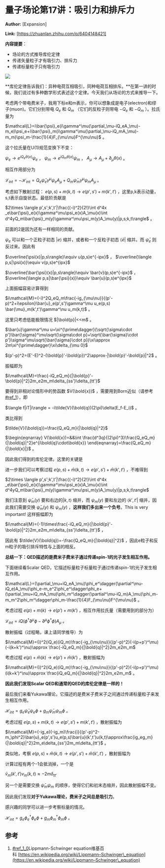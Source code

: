 # 量子场论第17讲：吸引力和排斥力

 **Author:** [Expansion]

 **Link:** [https://zhuanlan.zhihu.com/p/6404148421]



**内容提要**：

* 场论的方式推导库伦定律
* 传递矢量粒子才有吸引力、排斥力
* 传递标量粒子只有吸引力

![]((20241112)量子场论第17讲吸引力和排斥力_Expansion/v2-31fb27aa0d054f19a9aa4879d7619679_1440w.jpg)  

**库伦定律告诉我们：异种电荷互相吸引，同种电荷互相排斥。**在第一讲的时候，我们说过有多种数学形式表述这个定律。今天我们从场论的方式来推导一下。

考虑两个带电费米子，我用下标e和m表示，你可以想象成是电子(electron)和缪子(muon)。它们分别带电 $Q_e$ 和 $Q_m$ （它们的反粒子则带电 $-Q_e$ 和 $-Q_m$ ）。拉氏量为

$\mathcal{L}=i\bar{\psi}_e(i\gamma^\mu(\partial_\mu-iQ_eA_\mu)-m_e)\psi_e+i\bar{\psi}_m(i\gamma^\mu(\partial_\mu-iQ_mA_\mu)-m_m)\psi_m-\frac{1}{4}F_{\mu\nu}F^{\mu\nu}$ 。

这个拉氏量在U(1)规范变换下不变：

$\psi_e \to e^{iQ_e\theta(x)}\psi_e$ ， $\psi_m \to e^{iQ_m\theta(x)}\psi_m$ ， $A_\mu \to A_\mu + \partial_\mu\theta(x)$ 。

相互作用部分为

$\mathcal{L}_{int}=-\mathcal{H}_{int}=Q_e\bar{\psi}_e\gamma^\mu\psi_eA_\mu+Q_m\bar{\psi}_m\gamma^\mu\psi_mA_\mu$ 。

考虑如下散射过程： $e(p,s)+m(k,t)\to e(p',s')+m(k',t')$ ，这里p,k表示动量，s,t表示自旋状态。最低阶贡献是

$2\times \langle p',s';k',t'|\frac{(-i)^2}{2!}\int d^4x _e\bar{\psi}_e(x)\gamma^\mu\psi_e(x)A_\mu(x)\int d^4yQ_m\bar{\psi}_m(y)\gamma^\mu\psi_m(y)A_\mu(y)|p,s;k,t\rangle$ 。

前面的2是因为还有一样相同的贡献。

$\psi_e$ 可以和一个正粒子初态 $|e\rangle$ 缩并，或者和一个反粒子初态 $\langle\bar{e}|$ 缩并。而 $\bar{\psi}_e$ 则反过来。因此有

$\overline{\psi(x)|p,s\rangle}\equiv u(p,s)e^{-ipx}$ ， $\overline{\langle p,s|\psi(x)}\equiv v(p,s)e^{ipx}$

$\overline{\bar{\psi}(x)|p,s\rangle}\equiv \bar{v}(p,s)e^{-ipx}$ ， $\overline{\langle p,s|\bar{\psi}(x)}\equiv \bar{u}(p,s)e^{ipx}$

上面振幅容易计算得到

$i\mathcal{M}=(-i)^2Q_eQ_m\frac{-ig_{\mu\nu}}{(p'-p)^2+i\epsilon}\bar{u}_e(p',s')\gamma^\mu u_e(p,s) \bar{\mu}_m(k',t')\gamma^\nu u_m(k,t)$ 。

这里只考虑低能极限情况 $|\bold{p}|<<m$ 。

$\bar{u}\gamma^\mu u=\xi^{\prime\dagger}(\sqrt{\sigma\cdot p'}\bar{\sigma}^\mu\sqrt{\sigma\cdot p}+\sqrt{\bar{\sigma}\cdot p'}\sigma^\mu\sqrt{\bar{\sigma}\cdot p})\xi\approx 2m\xi^{\prime\dagger}\xi\delta_{\mu 0}$

$(p'-p)^2=(E'-E)^2-(\bold{p}'-\bold{p})^2\approx-|\bold{p}'-\bold{p}|^2$ 。

振幅即为

$i\mathcal{M}=\frac{-iQ_eQ_m}{|\bold{p}'-\bold{p}|^2}2m_e2m_m\delta_{ss'}\delta_{tt'}$

要得到非相对论情形中的势函数 $V(\bold{x})$ ，需要用到Born近似（请参考[#ref\_1](#ref\_1)），即

$\langle f|iT|i\rangle = -i\tilde{V}(\bold{q})(2\pi)\delta(E_f-E_i)$ 。

类比得到

$\tilde{V}(\bold{q})=\frac{Q_eQ_m}{|\bold{q}|^2}$

$\begin{eqnarray} V(\bold{x})=&&\int \frac{d^3q}{(2\pi)^3}\frac{Q_eQ_m}{|\bold{q}|^2}e^{i\bold{q}\cdot\bold{x}} \end{eqnarray}=\frac{Q_eQ_m}{|\bold{x}|}$ 。

因此我们得到的库伦定律。这里的关键是

进一步我们可以考察过程 $e(p,s)+\bar{m}(k,t)\to e(p',s')+\bar{m}(k',t')$ ，不难得到

$2\times \langle p',s';k',t'|\frac{(-i)^2}{2!}\int d^4x _e\bar{\psi}_e(x)\gamma^\mu\psi_e(x)A_\mu(x)\int d^4yQ_m\bar{\psi}_m(y)\gamma^\mu\psi_m(y)A_\mu(y)|p,s;k,t\rangle$

我们注意到 $\bar{\psi}_m(y)$ 要和右边的$|k,t\rangle$ 缩并，而 $\psi_m(y)$ 要和左边的 $\langle k',t'|$ 缩并，因此我们需要交换 $\bar{\psi}_m(y)$ 和 $\psi_m(y)$ ，**这样我们多出来一个负号**。This is very important! 这样振幅即为

$i\mathcal{M}=(-1)\times\frac{-iQ_eQ_m}{|\bold{p}'-\bold{p}|^2}2m_e2m_m\delta_{ss'}\delta_{tt'}$ ，

因此有 $\tilde{V}(\bold{q})=-\frac{Q_eQ_m}{|\bold{q}|^2}$ ，因此e粒子和反m粒子的吸引排斥特性与上面的相反。

**总结一下：QED描述的是费米子费米子通过传递spin-1的光子发生相互作用。**

下面继续看Scalar QED，它描述标量粒子标量粒子通过传递spin-1的光子发生相互作用。

$\mathcal{L}=(\partial_\mu+iQ_eA_\mu)\phi_e^\dagger(\partial^\mu-iQ_e)A_\mu)\phi_e-m_e^2\phi_e^\dagger\phi_e+(\partial_\mu+iQ_mA_\mu)\phi_m^\dagger(\partial^\mu-iQ_m)A_\mu)\phi_m-m_m^2\phi_m^\dagger\phi_m-\frac{1}{4}F_{\mu\nu}F^{\mu\nu}$ 。

考虑过程 $e(p)+m(k)\to e(p')+m(k')$ ，相互作用拉氏量（需要用到的部分为）

$\mathcal{L}_{int}=iQ(\phi^\dagger\partial^\mu \phi-\partial^\mu\phi^\dagger\phi)A_\mu$ 。

散射振幅（过程略，课上请同学推导）为

$i\mathcal{M}=(i)^2(iQ_e)(iQ_m)\frac{-ig_{\mu\nu}}{(p'-p)^2}(-i(p+p')^\mu)(-i(k+k')^\nu)\approx \frac{-iQ_eQ_m}{|\bold{q}|^2}2m_e2m_m$

考虑过程 $e(p)+\bar{m}(k)\to e(p')+\bar{m}(k')$ ，散射振幅为

$i\mathcal{M}=(i)^2(iQ_e)(iQ_m)\frac{-ig_{\mu\nu}}{(p'-p)^2}(-i(p+p')^\mu)(i(k+k')^\nu)\approx \frac{iQ_eQ_m}{|\bold{q}|^2}2m_e2m_m$ 。

**因此我们发现Scalar QED和通常的QED的库伦定律是一样的！**

最后我们来看Yukawa理论，它描述的是费米子费米子之间通过传递标量粒子来发生相互作用。

$\mathcal{H}_{int}=g_e\bar{\psi}_e\psi_e\phi+g_m\bar{\psi}_m\psi_m\phi$ 。

考虑过程 $e(p,s)+m(k,t) \to e(p',s')+m(k',t')$ ，散射振幅为

$i\mathcal{M}=(-ig_e)(-ig_m)\frac{i}{(p'-p)^2-m_\phi^2}\bar{u}_e(p',s')u_e(p,s)\bar{u}(k',t')u(k,t)\approx\frac{ig_eg_m}{|\bold{q}|^2}2m_e\delta_{ss'}2m_m\delta_{tt'}$ 。

类似地，考察 $e(p,s)+\bar{m}(k,t) \to e(p',s')+\bar{m}(k',t')$ ，散射振幅为

计算过程有两个-1会抵消掉，一个是

$\bar{v}_m(k',t')v_m(k,t)\approx -2m\delta_{tt'}$

另一个是需要交换 $\bar{\psi}_m\psi_m$ 的顺序，使得它们和初末态缩并，因此散射振幅不变。

因此我们发现**对于Yukawa理论，费米子之间总是吸引力**。

感兴趣的同学可以进一步考察标量的情况。

$\mathcal{H}_{int}=g_e\phi_e^\dagger\phi_e\phi+g_m\phi_m^\dagger\phi_m\phi$ 。

## 参考  

1. [#ref\_1\_0](#ref\_1\_0)Lippmann-Schwinger equation维基百科 [https://en.wikipedia.org/wiki/Lippmann–Schwinger\_equation](https://en.wikipedia.org/wiki/Lippmann–Schwinger\_equation)
